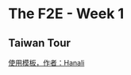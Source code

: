 # The F2E - Week 1

## Taiwan Tour

[使用模板，作者：Hanali](https://www.figma.com/file/XQu4FznMVcRwa6Vvp8Z0Q3/%E5%8F%B0%E7%81%A3%E6%97%85%E9%81%8A%E5%B0%8E%E8%A6%BD?node-id=0%3A1)